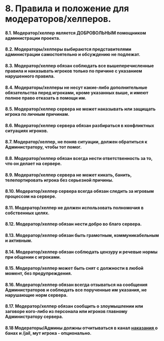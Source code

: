 # 8. Правила и положение для модераторов/хелперов.

#### 8.1. Модератор/хелпер является ДОБРОВОЛЬНЫМ помощником администрации проекта.

#### 8.2. Модераторы/хелперы выбираются представителями администрации самостоятельно и обсуждению не подлежат.

#### 8.3. Модератор/хелпер обязан соблюдать все вышеперечисленные правила и наказывать игроков только по причине с указанием нарушенного правила.

#### 8.4. Модераторы/хелперы не несут какие-либо дополнительные обязательства перед игроками, кроме указанных выше, и имеют полное право отказать в помощи им.

#### 8.5. Модератор/хелпер сервера не может наказывать или защищать игрока по личным причинам.

#### 8.6. Модератор/хелпер сервера обязан разбираться в конфликтных ситуациях игроков.

#### 8.7. Модератор/хелпер, не поняв ситуации, должен обратиться к Администратору, чтобы тот помог.

#### 8.8. Модератор/хелпер обязан всегда нести ответственность за то, что он делает на сервере.

#### 8.9. Модератор/хелпер сервера не может кикать, банить, телепортировать игрока без серьезной причины.

#### 8.10. Модератор/хелпер сервера всегда обязан следить за игровым процессом на сервере.

#### 8.11. Модератор/хелпер не должен использовать полномочия в собственных целях.

#### 8.12. Модератор/хелпер обязан нести добро во благо сервера.

#### 8.13. Модератор/хелпер обязан быть грамотным, коммуникабельным и активным.

#### 8.14. Модератор/хелпер обязан соблюдать цензуру и речевые нормы при общении с игроками.

#### 8.15. Модератор/хелпер может быть снят с должности в любой момент, без предупреждения.

#### 8.16. Модератор/хелпер обязан всегда отзываться на сообщения Администраторов и соблюдать все порученные им указания, не нарушающие норм сервера.

#### 8.17. Модератор/хелпер обязан сообщить о злоумышлении или заговоре кого-либо из персонала или игроков главному Администратору сервера.

#### 8.18 Модераторы/Админы должны отчитываться в канал [наказания ](https://discord.com/channels/713857039251800154/1030220203017125978)о банах и /jail, мут игрока - опционально.
